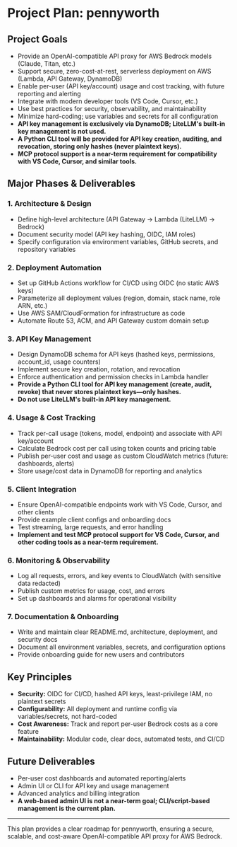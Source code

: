 # Project Plan: pennyworth

## Project Goals
- Provide an OpenAI-compatible API proxy for AWS Bedrock models (Claude, Titan, etc.)
- Support secure, zero-cost-at-rest, serverless deployment on AWS (Lambda, API Gateway, DynamoDB)
- Enable per-user (API key/account) usage and cost tracking, with future reporting and alerting
- Integrate with modern developer tools (VS Code, Cursor, etc.)
- Use best practices for security, observability, and maintainability
- Minimize hard-coding; use variables and secrets for all configuration
- **API key management is exclusively via DynamoDB; LiteLLM's built-in key management is not used.**
- **A Python CLI tool will be provided for API key creation, auditing, and revocation, storing only hashes (never plaintext keys).**
- **MCP protocol support is a near-term requirement for compatibility with VS Code, Cursor, and similar tools.**

## Major Phases & Deliverables

### 1. Architecture & Design
- Define high-level architecture (API Gateway → Lambda (LiteLLM) → Bedrock)
- Document security model (API key hashing, OIDC, IAM roles)
- Specify configuration via environment variables, GitHub secrets, and repository variables

### 2. Deployment Automation
- Set up GitHub Actions workflow for CI/CD using OIDC (no static AWS keys)
- Parameterize all deployment values (region, domain, stack name, role ARN, etc.)
- Use AWS SAM/CloudFormation for infrastructure as code
- Automate Route 53, ACM, and API Gateway custom domain setup

### 3. API Key Management
- Design DynamoDB schema for API keys (hashed keys, permissions, account_id, usage counters)
- Implement secure key creation, rotation, and revocation
- Enforce authentication and permission checks in Lambda handler
- **Provide a Python CLI tool for API key management (create, audit, revoke) that never stores plaintext keys—only hashes.**
- **Do not use LiteLLM's built-in API key management.**

### 4. Usage & Cost Tracking
- Track per-call usage (tokens, model, endpoint) and associate with API key/account
- Calculate Bedrock cost per call using token counts and pricing table
- Publish per-user cost and usage as custom CloudWatch metrics (future: dashboards, alerts)
- Store usage/cost data in DynamoDB for reporting and analytics

### 5. Client Integration
- Ensure OpenAI-compatible endpoints work with VS Code, Cursor, and other clients
- Provide example client configs and onboarding docs
- Test streaming, large requests, and error handling
- **Implement and test MCP protocol support for VS Code, Cursor, and other coding tools as a near-term requirement.**

### 6. Monitoring & Observability
- Log all requests, errors, and key events to CloudWatch (with sensitive data redacted)
- Publish custom metrics for usage, cost, and errors
- Set up dashboards and alarms for operational visibility

### 7. Documentation & Onboarding
- Write and maintain clear README.md, architecture, deployment, and security docs
- Document all environment variables, secrets, and configuration options
- Provide onboarding guide for new users and contributors

## Key Principles
- **Security:** OIDC for CI/CD, hashed API keys, least-privilege IAM, no plaintext secrets
- **Configurability:** All deployment and runtime config via variables/secrets, not hard-coded
- **Cost Awareness:** Track and report per-user Bedrock costs as a core feature
- **Maintainability:** Modular code, clear docs, automated tests, and CI/CD

## Future Deliverables
- Per-user cost dashboards and automated reporting/alerts
- Admin UI or CLI for API key and usage management
- Advanced analytics and billing integration
- **A web-based admin UI is not a near-term goal; CLI/script-based management is the current plan.**

---

This plan provides a clear roadmap for pennyworth, ensuring a secure, scalable, and cost-aware OpenAI-compatible API proxy for AWS Bedrock. 
